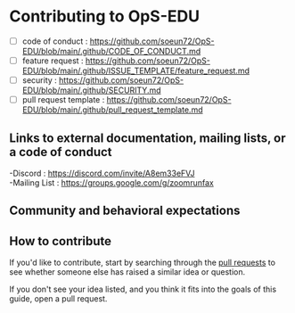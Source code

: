 # Contributing to OpS-EDU
- [ ] code of conduct : https://github.com/soeun72/OpS-EDU/blob/main/.github/CODE_OF_CONDUCT.md
- [ ] feature request : https://github.com/soeun72/OpS-EDU/blob/main/.github/ISSUE_TEMPLATE/feature_request.md
- [ ] security : https://github.com/soeun72/OpS-EDU/blob/main/.github/SECURITY.md
- [ ] pull request template : https://github.com/soeun72/OpS-EDU/blob/main/.github/pull_request_template.md

## Links to external documentation, mailing lists, or a code of conduct
-Discord : https://discord.com/invite/A8em33eFVJ  
-Mailing List : https://groups.google.com/g/zoomrunfax


## Community and behavioral expectations


## How to contribute
If you'd like to contribute, start by searching through the [pull requests](https://github.com/soeun72/Zoomrunfax/pulls) to see whether someone else has raised a similar idea or question.

If you don't see your idea listed, and you think it fits into the goals of this guide, open a pull request.
